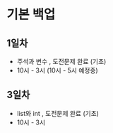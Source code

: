 # 기본 백업

## 1일차

- 주석과 변수 , 도전문제 완료 (기초)
- 10시 - 3시 (10시 - 5시 예정중)

## 3일차

- list와 int , 도전문제 완료 (기초)
- 10시 - 3시